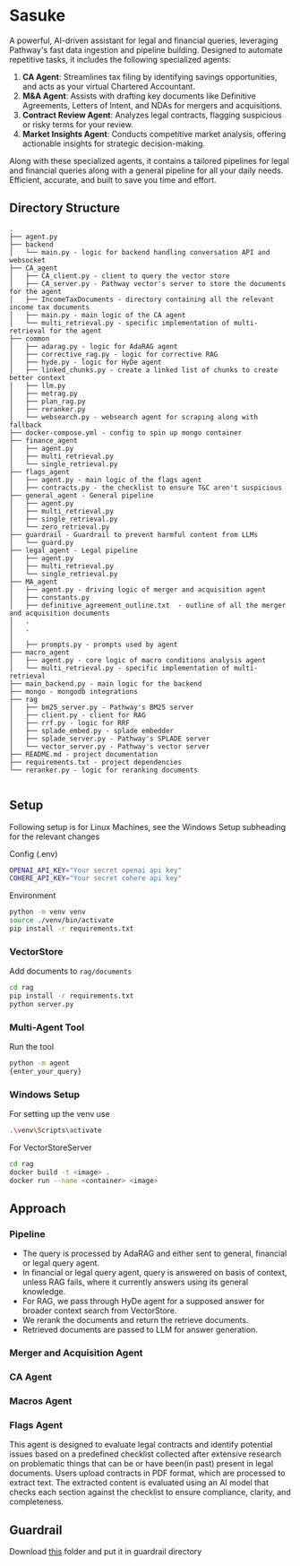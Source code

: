# Sasuke
A powerful, AI-driven assistant for legal and financial queries, leveraging Pathway's fast data ingestion and pipeline building. Designed to automate repetitive tasks, it includes the following specialized agents:

1. **CA Agent**: Streamlines tax filing by identifying savings opportunities, and acts as your virtual Chartered Accountant.
2. **M&A Agent**: Assists with drafting key documents like Definitive Agreements, Letters of Intent, and NDAs for mergers and acquisitions.
3. **Contract Review Agent**: Analyzes legal contracts, flagging suspicious or risky terms for your review.
4. **Market Insights Agent**: Conducts competitive market analysis, offering actionable insights for strategic decision-making.

Along with these specialized agents, it contains a tailored pipelines for legal and financial queries along with a general pipeline for all your daily needs.
Efficient, accurate, and built to save you time and effort.

## Directory Structure

```
.
├── agent.py
├── backend
│   └── main.py - logic for backend handling conversation API and websocket
├── CA_agent
│   ├── CA_client.py - client to query the vector store
│   ├── CA_server.py - Pathway vector's server to store the documents for the agent
│   ├── IncomeTaxDocuments - directory containing all the relevant income tax documents
│   ├── main.py - main logic of the CA agent
│   └── multi_retrieval.py - specific implementation of multi-retrieval for the agent
├── common
│   ├── adarag.py - logic for AdaRAG agent
│   ├── corrective_rag.py - logic for corrective RAG
│   ├── hyde.py - logic for HyDe agent
│   ├── linked_chunks.py - create a linked list of chunks to create better context
│   ├── llm.py 
│   ├── metrag.py
│   ├── plan_rag.py
│   ├── reranker.py
│   └── websearch.py - websearch agent for scraping along with fallback
├── docker-compose.yml - config to spin up mongo container
├── finance_agent
│   ├── agent.py
│   ├── multi_retrieval.py
│   └── single_retrieval.py 
├── flags_agent
│   ├── agent.py - main logic of the flags agent
│   ├── contracts.py - the checklist to ensure T&C aren't suspicious
├── general_agent - General pipeline
│   ├── agent.py
│   ├── multi_retrieval.py
│   ├── single_retrieval.py
│   └── zero_retrieval.py
├── guardrail - Guardrail to prevent harmful content from LLMs
│   └── guard.py
├── legal_agent - Legal pipeline
│   ├── agent.py
│   ├── multi_retrieval.py
│   └── single_retrieval.py
├── MA_agent
│   ├── agent.py - driving logic of merger and acquisition agent
│   ├── constants.py 
│   ├── definitive_agreement_outline.txt  - outline of all the merger and acquisition documents
│   .  
│   .
│   
│   ├── prompts.py - prompts used by agent
├── macro_agent
│   ├── agent.py - core logic of macro conditions analysis agent 
│   └── multi_retrieval.py - specific implementation of multi-retrieval
├── main_backend.py - main logic for the backend
├── mongo - mongodb integrations
├── rag
│   ├── bm25_server.py - Pathway's BM25 server
│   ├── client.py - client for RAG
│   ├── rrf.py - logic for RRF
│   ├── splade_embed.py - splade embedder
│   ├── splade_server.py - Pathway's SPLADE server
│   └── vector_server.py - Pathway's vector server
├── README.md - project documentation
├── requirements.txt - project dependencies
└── reranker.py - logic for reranking documents


```

## Setup
Following setup is for Linux Machines, see the Windows Setup subheading for the relevant changes

Config (.env)
```sh
OPENAI_API_KEY="Your secret openai api key"
COHERE_API_KEY="Your secret cohere api key"
```

Environment
```sh
python -m venv venv
source ./venv/bin/activate
pip install -r requirements.txt
```

### VectorStore
Add documents to `rag/documents`
```sh
cd rag
pip install -r requirements.txt
python server.py
```

### Multi-Agent Tool

Run the tool
```sh
python -m agent
{enter_your_query}
```

### Windows Setup
For setting up the venv use 
```sh
.\venv\Scripts\activate
```

For VectorStoreServer
```sh
cd rag
docker build -t <image> .
docker run --name <container> <image>
```

## Approach

### Pipeline
- The query is processed by AdaRAG and either sent to general, financial or legal query agent.
- In financial or legal query agent, query is answered on basis of context, unless RAG fails, where it currently answers using its general knowledge.
- For RAG, we pass through HyDe agent for a supposed answer for broader context search from VectorStore.
- We rerank the documents and return the retrieve documents.
- Retrieved documents are passed to LLM for answer generation.

### Merger and Acquisition Agent

### CA Agent

### Macros Agent

### Flags Agent
This agent is designed to evaluate legal contracts and identify potential issues based on a predefined checklist collected after extensive research on problematic things that can be  or have been(in past) present in legal documents. Users upload contracts in PDF format, which are processed to extract text. The extracted content is evaluated using an AI model that checks each section against the checklist to ensure compliance, clarity, and completeness.

## Guardrail

Download [this](https://drive.google.com/drive/folders/1-0Tb0yTVybU_A5FhvSO33lksLvdMzDSZ?usp=sharing) folder and put it in guardrail directory
